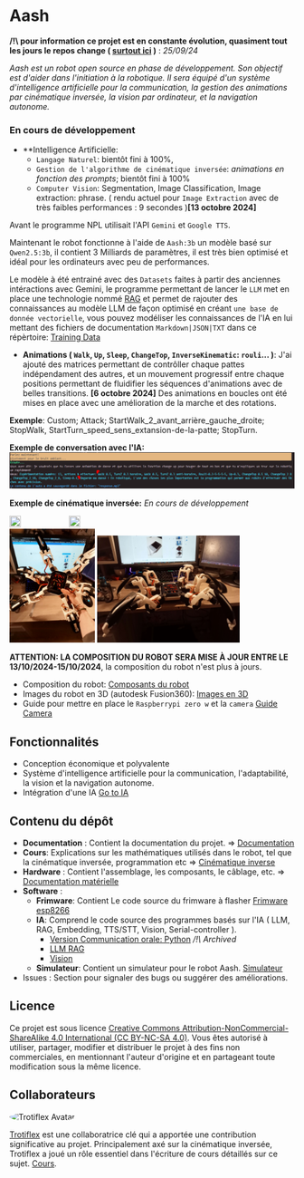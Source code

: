 # Aash

**/!\ pour information ce projet est en constante évolution, quasiment tout les jours le repos change ( [surtout ici](./software/IA/) )** : *25/09/24*

*Aash est un robot open source en phase de développement. Son objectif est d'aider dans l'initiation à la robotique. Il sera équipé d'un système d'intelligence artificielle pour la communication, la gestion des animations par cinématique inversée, la vision par ordinateur, et la navigation autonome.*

### En cours de développement
- **Intelligence Artificielle:
    - `Langage Naturel`: bientôt fini à 100%,
    - `Gestion de l'algorithme de cinématique inversée`: *animations en fonction des prompts*; bientôt fini à 100%
    - `Computer Vision`: Segmentation, Image Classification, Image extraction: phrase. ( rendu actuel pour `Image Extraction` avec de très faibles performances : 9 secondes )**[13 octobre 2024]**

Avant le programme NPL utilisait l'API `Gemini` et `Google TTS`.

Maintenant le robot fonctionne à l'aide de `Aash:3b` un modèle basé sur `Qwen2.5:3b`, il contient 3 Milliards de paramètres, il est très bien optimisé et idéal pour les ordinateurs avec peu de performances.

Le modèle à été entrainé avec des `Datasets` faites à partir des anciennes intéractions avec Gemini, le programme permettant de lancer le `LLM` met en place une technologie nommé [RAG](./software/IA/LLM-RAG/) et permet de rajouter des connaissances au modèle LLM de façon optimisé en créant `une base de donnée vectorielle`, vous pouvez modéliser les connaissances de l'IA en lui mettant des fichiers de documentation `Markdown|JSON|TXT` dans ce répèrtoire: [Training Data](./software/IA/LLM-RAG/src/Training%20Data/)

- **Animations ( `Walk`, `Up`, `Sleep`, `ChangeTop`, `InverseKinematic`: `rouli`... )**: J'ai ajouté des matrices permettant de contrôller chaque pattes indépendament des autres, et un mouvement progressif entre chaque positions permettant de fluidifier les séquences d'animations avec de belles transitions.
**[6 octobre 2024]** Des animations en boucles ont été mises en place avec une amélioration de la marche et des rotations.

**Exemple**: Custom; Attack; StartWalk_2_avant_arrière_gauche_droite; StopWalk, StartTurn_speed_sens_extansion-de-la-patte; StopTurn.


**Exemple de conversation avec l'IA:**
![Image](./medias/IA_Chat.PNG)

**Exemple de cinématique inversée:** *En cours de développement*
<div>
    <img src="medias/TurnZ.gif" width="20%" height="50%"/>
    <img src="medias/Animation.gif" width="20%" height="50%"/>
</div>


<div>
    <img src="medias/robot.jpg" width="30%" height="50%"/>
    <img src="medias/robot_vu_de_face.jpg" width="50%" height="50%"/>
</div>

**ATTENTION: LA COMPOSITION DU ROBOT SERA MISE À JOUR ENTRE LE 13/10/2024-15/10/2024**, la composition du robot n'est plus à jours.

- Composition du robot: [Composants du robot](https://github.com/NotPunchnox/hexa/blob/main/hardware/Composants.md)
- Images du robot en 3D (autodesk Fusion360): [Images en 3D](https://github.com/NotPunchnox/hexa/blob/main/hardware/Aash%203d.md)
- Guide pour mettre en place le `Raspberrypi zero w` et la `camera` [Guide Camera](./learn/Setup%20Camera/README.md)

## Fonctionnalités

- Conception économique et polyvalente
- Système d'intelligence artificielle pour la communication, l'adaptabilité, la vision et la navigation autonome.
- Intégration d'une IA [Go to IA](https://github.com/NotPunchnox/hexa/blob/main/software/IA/)

## Contenu du dépôt

- **Documentation** : Contient la documentation du projet. => [Documentation](./Documentation/README.md)
- **Cours**: Explications sur les mathématiques utilisés dans le robot, tel que la cinématique inversée, programmation etc => [Cinématique inverse](./learn/README.md)
- **Hardware** : Contient l'assemblage, les composants, le câblage, etc. => [Documentation matérielle](./hardware/Composants.md)
- **Software** : 
    - **Frimware**: Contient Le code source du frimware à flasher [Frimware esp8266](./software/Arduino/)
    - **IA**: Comprend le code source des programmes basés sur l'IA ( LLM, RAG, Embedding, TTS/STT, Vision, Serial-controller ).
        - [Version Communication orale: Python](./software/IA/speaker/readme.md) */!\ Archived*
        - [LLM RAG](./software/IA/LLM-RAG/)
        - [Vision](./software/IA/vision/)
    - **Simulateur**: Contient un simulateur pour le robot Aash. [Simulateur](./software/simulator/README.md)
- Issues : Section pour signaler des bugs ou suggérer des améliorations.

## Licence

Ce projet est sous licence [Creative Commons Attribution-NonCommercial-ShareAlike 4.0 International (CC BY-NC-SA 4.0)](https://creativecommons.org/licenses/by-nc-sa/4.0/deed.fr). Vous êtes autorisé à utiliser, partager, modifier et distribuer le projet à des fins non commerciales, en mentionnant l'auteur d'origine et en partageant toute modification sous la même licence.


## Collaborateurs

<img src="https://avatars.githubusercontent.com/u/126868056?v=4" alt="Trotiflex Avatar" width="10%" height="10%" style="border-radius: 50%;">

[Trotiflex](https://github.com/trotiflex) est une collaboratrice clé qui a apportée une contribution significative au projet. Principalement axé sur la cinématique inversée, Trotiflex a joué un rôle essentiel dans l'écriture de cours détaillés sur ce sujet. [Cours](./learn/maths/cinématique_inversée.md).
